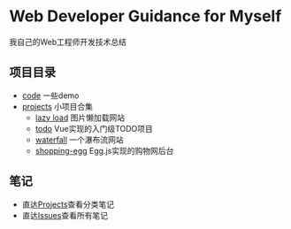 # Web Developer Guidance for Myself 

我自己的Web工程师开发技术总结

## 项目目录

- [code](./code) 一些demo
- [projects](./projects) 小项目合集
  - [lazy load](./projects/LazyLoad) 图片懒加载网站
  - [todo](./projects/todo) Vue实现的入门级TODO项目
  - [waterfall](./projects/waterfall) 一个瀑布流网站
  - [shopping-egg](./projects/shopping) Egg.js实现的购物网后台

## 笔记

- 直达[Projects](https://github.com/tomoya06/web-developer-guidance/projects/1)查看分类笔记
- 直达[Issues](https://github.com/tomoya06/web-developer-guidance/issues)查看所有笔记
